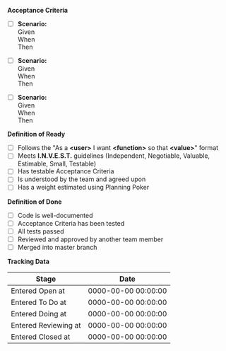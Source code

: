 **Acceptance Criteria**
- [ ] **Scenario:** \
Given \
When \
Then

- [ ] **Scenario:** \
Given \
When \
Then

- [ ] **Scenario:** \
Given \
When \
Then

**Definition of Ready**
- [ ] Follows the "As a **\<user>** I want **\<function>** so that **\<value>**" format
- [ ] Meets **I.N.V.E.S.T.** guidelines (Independent, Negotiable, Valuable, Estimable, Small, Testable)
- [ ] Has testable Acceptance Criteria
- [ ] Is understood by the team and agreed upon
- [ ] Has a weight estimated using Planning Poker

**Definition of Done**
- [ ] Code is well-documented
- [ ] Acceptance Criteria has been tested
- [ ] All tests passed
- [ ] Reviewed and approved by another team member
- [ ] Merged into master branch

**Tracking Data**

| Stage | Date |
| ------ | ------ |
| Entered Open at | 0000-00-00 00:00:00 |
| Entered To Do at | 0000-00-00 00:00:00 |
| Entered Doing at | 0000-00-00 00:00:00 |
| Entered Reviewing at | 0000-00-00 00:00:00 |
| Entered Closed at | 0000-00-00 00:00:00 |
